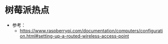 # 树莓派热点

- 参考：
  - https://www.raspberrypi.com/documentation/computers/configuration.html#setting-up-a-routed-wireless-access-point
